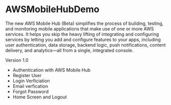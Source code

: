 # AWSMobileHubDemo
The new AWS Mobile Hub (Beta) simplifies the process of building, testing, and monitoring mobile applications that make use of one or more AWS services. It helps you skip the heavy lifting of integrating and configuring services by letting you add and configure features to your apps, including user authentication, data storage, backend logic, push notifications, content delivery, and analytics—all from a single, integrated console.

Version 1.0

- Authentication with AWS Mobile Hub
- Register User
- Login Verficiation
- Email verfication
- Forgot Password
- Home Screen and Logout

